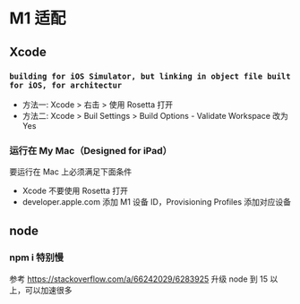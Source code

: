 # M1 适配

## Xcode

### `building for iOS Simulator, but linking in object file built for iOS, for architectur`

* 方法一: Xcode > 右击 > 使用 Rosetta 打开
* 方法二: Xcode > Buil Settings > Build Options - Validate Workspace 改为Yes

### 运行在 My Mac（Designed for iPad）

要运行在 Mac 上必须满足下面条件

* Xcode 不要使用 Rosetta 打开
* developer.apple.com 添加 M1 设备 ID，Provisioning Profiles 添加对应设备

## node

### npm i 特别慢

参考 <https://stackoverflow.com/a/66242029/6283925> 升级 node 到 15 以上，可以加速很多

